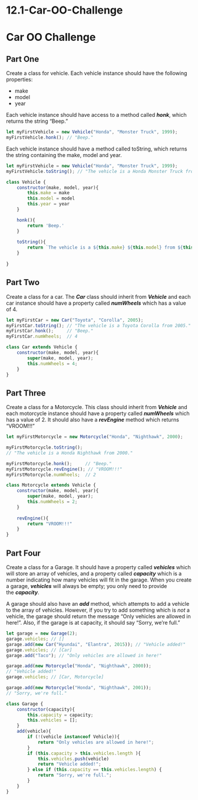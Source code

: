 # 12.1-Car-OO-Challenge
# Car ****OO Challenge****

## **Part One**

Create a class for vehicle. Each vehicle instance should have the following properties:

- make
- model
- year

Each vehicle instance should have access to a method called ***honk***, which returns the string “Beep.”

```jsx
let myFirstVehicle = new Vehicle("Honda", "Monster Truck", 1999);
myFirstVehicle.honk(); // "Beep."

```

Each vehicle instance should have a method called toString, which returns the string containing the make, model and year.

```jsx
let myFirstVehicle = new Vehicle("Honda", "Monster Truck", 1999);
myFirstVehicle.toString(); // "The vehicle is a Honda Monster Truck from 1999."

class Vehicle {
    constructor(make, model, year){
        this.make = make
        this.model = model
        this.year = year
    }

    honk(){
        return 'Beep.'
    }
    
    toString(){
        return `The vehicle is a ${this.make} ${this.model} from ${this.year}.`
    }
    
}
```

## **Part Two**

Create a class for a car. The ***Car*** class should inherit from ***Vehicle*** and each car instance should have a property called ***numWheels*** which has a value of 4.

```jsx
let myFirstCar = new Car("Toyota", "Corolla", 2005);
myFirstCar.toString(); // "The vehicle is a Toyota Corolla from 2005."
myFirstCar.honk();     // "Beep."
myFirstCar.numWheels;  // 4

class Car extends Vehicle {
    constructor(make, model, year){
        super(make, model, year);
        this.numWheels = 4;
    }
}
```

## **Part Three**

Create a class for a Motorcycle. This class should inherit from ***Vehicle*** and each motorcycle instance should have a property called ***numWheels*** which has a value of 2. It should also have a ***revEngine*** method which returns “VROOM!!!”

```jsx
let myFirstMotorcycle = new Motorcycle("Honda", "Nighthawk", 2000);

myFirstMotorcycle.toString();
// "The vehicle is a Honda Nighthawk from 2000."

myFirstMotorcycle.honk();     // "Beep."
myFirstMotorcycle.revEngine(); // "VROOM!!!"
myFirstMotorcycle.numWheels;  // 2

class Motorcycle extends Vehicle {
    constructor(make, model, year){
        super(make, model, year);
        this.numWheels = 2;
    }
    
    revEngine(){
        return "VROOM!!!"
    }
}
```

## **Part Four**

Create a class for a Garage. It should have a property called ***vehicles*** which will store an array of vehicles, and a property called ***capacity*** which is a number indicating how many vehicles will fit in the garage. When you create a garage, ***vehicles*** will always be empty; you only need to provide the ***capacity***.

A garage should also have an ***add*** method, which attempts to add a vehicle to the array of vehicles. However, if you try to add something which is *not* a vehicle, the garage should return the message “Only vehicles are allowed in here!”. Also, if the garage is at capacity, it should say “Sorry, we’re full.”

```jsx
let garage = new Garage(2);
garage.vehicles; // []
garage.add(new Car("Hyundai", "Elantra", 2015)); // "Vehicle added!"
garage.vehicles; // [Car]
garage.add("Taco"); // "Only vehicles are allowed in here!"

garage.add(new Motorcycle("Honda", "Nighthawk", 2000));
// "Vehicle added!"
garage.vehicles; // [Car, Motorcycle]

garage.add(new Motorcycle("Honda", "Nighthawk", 2001));
// "Sorry, we're full."

class Garage {
    constructor(capacity){
        this.capacity = capacity;
        this.vehicles = [];
    }
    add(vehicle){
        if (!(vehicle instanceof Vehicle)){
            return "Only vehicles are allowed in here!";
        }
        if (this.capacity > this.vehicles.length ){
            this.vehicles.push(vehicle)
            return "Vehicle added!";
        } else if (this.capacity == this.vehicles.length) {
            return "Sorry, we're full.";
        }
    }
}
```
